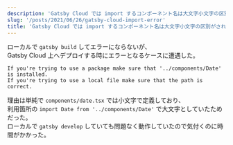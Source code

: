 ```yaml
---
description: 'Gatsby Cloud では import するコンポーネント名は大文字小文字の区別がされる'
slug: '/posts/2021/06/26/gatsby-cloud-import-error'
title: 'Gatsby Cloud では import するコンポーネント名は大文字小文字の区別がされる'
---
```


ローカルで `gatsby build` してエラーにならないが、  
Gatsby Cloud 上へデプロイする時にエラーとなるケースに遭遇した。

```
If you're trying to use a package make sure that '../components/Date' is installed.
If you're trying to use a local file make sure that the path is correct.
```

理由は単純で `components/date.tsx` では小文字で定義しており、  
利用箇所の `import Date from '../components/Date'` で大文字としていたためだった。  
ローカルで `gatsby develop` していても問題なく動作していたので気付くのに時間がかかった。
